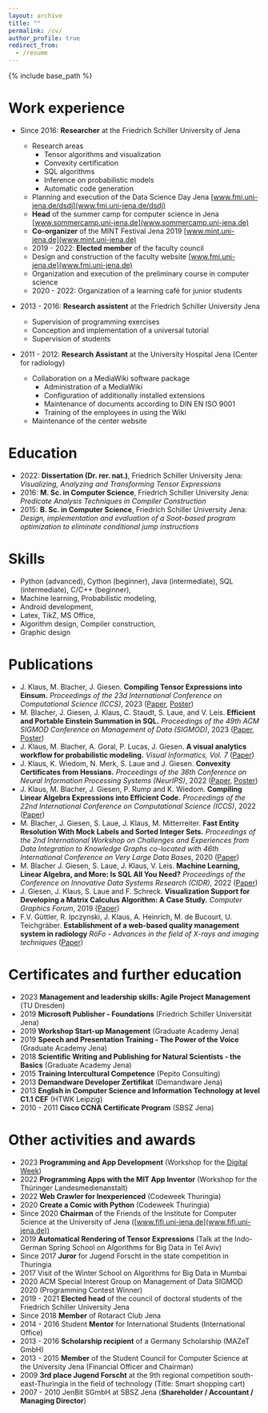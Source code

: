 ```yaml
---
layout: archive
title: ""
permalink: /cv/
author_profile: true
redirect_from:
  - /resume
---
```


{% include base_path %}

Work experience
======
* Since 2016: __Researcher__ at the Friedrich Schiller University of Jena
  * Research areas
    - Tensor algorithms and visualization
    - Convexity certification 
    - SQL algorithms 
    - Inference on probabilistic models
    - Automatic code generation
  * Planning and execution of the Data Science Day Jena
  [www.fmi.uni-jena.de/dsdj](www.fmi.uni-jena.de/dsdj)
  * __Head__ of the summer camp for computer science in Jena [www.sommercamp.uni-jena.de](www.sommercamp.uni-jena.de)
  * __Co-organizer__ of the MINT Festival Jena 2019 [www.mint.uni-jena.de](www.mint.uni-jena.de)
  * 2019 - 2022: __Elected member__ of the faculty council
  * Design and construction of the faculty website [www.fmi.uni-jena.de](www.fmi.uni-jena.de)
  * Organization and execution of the preliminary course in computer science
  * 2020 - 2022: Organization of a learning café for junior students

* 2013 - 2016: __Research assistent__ at the Friedrich Schiller University Jena
    * Supervision of programming exercises
    * Conception and implementation of a universal tutorial
    * Supervision of students

* 2011 - 2012: __Research Assistant__ at the University Hospital Jena (Center for radiology)
  * Collaboration on a MediaWiki software package
    - Administration of a MediaWiki
    - Configuration of additionally installed extensions
    - Maintenance of documents according to DIN EN ISO 9001
    - Training of the employees in using the Wiki
  * Maintenance of the center website

Education
======
* 2022: __Dissertation (Dr. rer. nat.)__, Friedrich Schiller University Jena: 
  _Visualizing, Analyzing and Transforming Tensor Expressions_
* 2016: __M. Sc. in Computer Science__, Friedrich Schiller University Jena: _Predicate Analysis Techniques in Compiler Construction_ 
* 2015: __B. Sc. in Computer Science__, Friedrich Schiller University Jena: _Design, implementation and evaluation of a Soot-based program optimization to eliminate conditional jump instructions_

Skills
======
* Python (advanced), Cython (beginner), Java (intermediate), SQL (intermediate), C/C++ (beginner),
* Machine learning, Probabilistic modeling, 
* Android development,
* Latex, TikZ, MS Office,
* Algorithm design, Compiler construction,
* Graphic design

Publications
======
* J. Klaus, M. Blacher, J. Giesen. __Compiling Tensor Expressions into Einsum.__ *Proceedings of the 23d International Conference on Computational Science (ICCS)*, 2023 ([Paper](https://link.springer.com/chapter/10.1007/978-3-031-36021-3_10), [Poster](/images/poster/ICCS2023))
* M. Blacher, J. Giesen, J. Klaus, C. Staudt, S. Laue, and V. Leis. __Efficient and Portable Einstein Summation in SQL.__ *Proceedings of the 49th ACM SIGMOD Conference on Management of Data (SIGMOD)*, 2023 ([Paper](https://dl.acm.org/doi/10.1145/3589266), [Poster](/images/poster/SIGMOD2023))
* J. Klaus, M. Blacher, A. Goral, P. Lucas, J. Giesen. __A visual analytics workflow for probabilistic modeling.__ *Visual Informatics, Vol. 7* ([Paper](https://www.sciencedirect.com/science/article/pii/S2468502X23000153))
* J. Klaus, K. Wiedom,  N. Merk, S. Laue and J. Giesen. __Convexity Certificates from Hessians.__ *Proceedings of the 36th Conference on Neural Information Processing Systems (NeurIPS)*, 2022 ([Paper](https://arxiv.org/abs/2210.10430), [Poster](/images/poster/NeurIPS2022))
* J. Klaus, M. Blacher, J. Giesen, P. Rump and K. Wiedom.
__Compiling Linear Algebra Expressions into Efficient Code.__ *Proceedings of the 22nd International Conference on Computational Science (ICCS)*, 2022 ([Paper](https://www.iccs-meeting.org/archive/iccs2022/papers/133510008.pdfExternal))
* M. Blacher, J. Giesen, S. Laue, J. Klaus, M. Mitterreiter.
__Fast Entity Resolution With Mock Labels and Sorted Integer Sets.__ *Proceedings of the 2nd International Workshop on Challenges and Experiences from Data Integration to Knowledge Graphs co-located with 46th International Conference on Very Large Data Bases*, 2020 ([Paper](http://ceur-ws.org/Vol-2726/paper2.pdfExternal))
* M. Blacher J. Giesen, S. Laue, J. Klaus, V. Leis.
__Machine Learning, Linear Algebra, and More: Is SQL All You Need?__ *Proceedings of the Conference on Innovative Data Systems Research (CIDR)*, 2022 ([Paper](http://cidrdb.org/cidr2022/papers/p17-blacher.pdfExternal))
* J. Giesen, J. Klaus, S. Laue and F. Schreck.
__Visualization Support for Developing a Matrix Calculus Algorithm: A Case Study.__ *Computer Graphics Forum*, 2019 ([Paper](https://doi.org/10.1111/cgf.13694External))
* F.V. Güttler, R. Ipczynski, J. Klaus, A. Heinrich, M. de Bucourt, U. Teichgräber. __Establishment of a web-based quality management system in radiology__ *RöFo - Advances in the field of X-rays and imaging techniques* ([Paper](https://www.thieme-connect.com/products/ejournals/abstract/10.1055/s-0032-1311194))

Certificates and further education
======
* 2023 __Management and leadership skills: Agile
Project Management__ (TU Dresden)
* 2019 __Microsoft Publisher - Foundations__ (Friedrich Schiller Universität Jena)
* 2019 __Workshop Start-up Management__ (Graduate Academy Jena)
* 2019 __Speech and Presentation Training - The Power of the Voice__ (Graduate Academy Jena)
* 2018 __Scientific Writing and Publishing for Natural Scientists - the Basics__ (Graduate Academy Jena)
* 2015 __Training Intercultural Competence__ (Pepito Consulting)
* 2013 __Demandware Developer Zertifikat__ (Demandware Jena)
* 2013 __English in Computer Science and Information Technology at level C1.1 CEF__ (HTWK Leipzig)
* 2010 - 2011 __Cisco CCNA Certificate Program__ (SBSZ Jena)

Other activities and awards
======
* 2023 __Programming and App Development__ (Workshop for the [Digital Week](https://www.rewi.uni-jena.de/digitalewoche))
* 2022 __Programming Apps with the MIT App Inventor__ (Workshop for the Thüringer Landesmedienanstalt)
* 2022 __Web Crawler for Inexperienced__ (Codeweek Thuringia)
* 2020 __Create a Comic with Python__ (Codeweek Thuringia)
* Since 2020 __Chairman__ of the Friends of the Institute for Computer Science at the University of Jena ([www.fifi.uni-jena.de](www.fifi.uni-jena.de))
* 2019 __Automatical Rendering of Tensor Expressions__ (Talk at the Indo-German Spring School on Algorithms for Big Data in Tel Aviv)
* Since 2017 __Juror__ for Jugend Forscht in the state competition in Thuringia
* 2017 Visit of the Winter School on Algorithms for Big Data in Mumbai
* 2020 ACM Special Interest Group on Management of Data SIGMOD 2020 (Programming Contest Winner)
* 2019 - 2021 __Elected head__ of the council of doctoral students of the Friedrich Schiller University Jena
* Since 2018 __Member__ of Rotaract Club Jena
* 2014 - 2016 Student __Mentor__ for International Students (International Office)
* 2013 - 2016 __Scholarship recipient__ of a Germany Scholarship (MAZeT GmbH)
* 2013 - 2015 __Member__ of the Student Council for Computer Science at the University Jena (Financial Officer and Chairman)
* 2009 __3rd place Jugend Forscht__ at the 9th regional competition south-east-Thuringia in the field of technology (Title: Smart shopping cart)
* 2007 - 2010 JenBit SGmbH at SBSZ Jena (__Shareholder / Accountant / Managing Director__)
